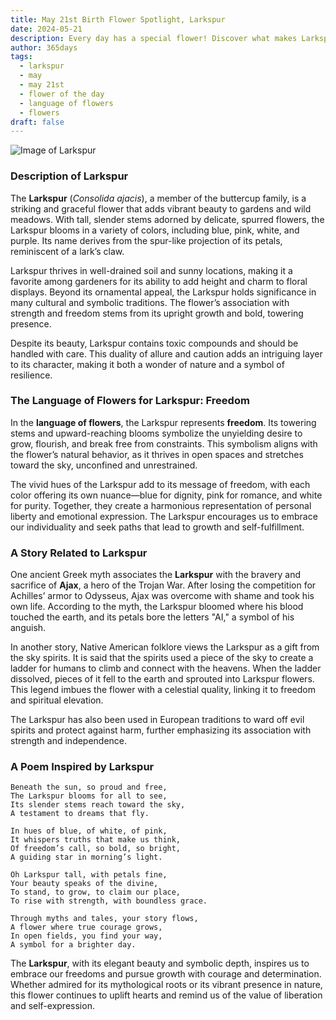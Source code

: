 ```yaml
---
title: May 21st Birth Flower Spotlight, Larkspur
date: 2024-05-21
description: Every day has a special flower! Discover what makes Larkspur unique as today’s birth flower and its symbolic meaning.
author: 365days
tags:
  - larkspur
  - may
  - may 21st
  - flower of the day
  - language of flowers
  - flowers
draft: false
---
```


![Image of Larkspur](https://cdn.pixabay.com/photo/2019/08/28/07/43/nature-4436024_1280.jpg#center)


### Description of Larkspur

The **Larkspur** (_Consolida ajacis_), a member of the buttercup family, is a striking and graceful flower that adds vibrant beauty to gardens and wild meadows. With tall, slender stems adorned by delicate, spurred flowers, the Larkspur blooms in a variety of colors, including blue, pink, white, and purple. Its name derives from the spur-like projection of its petals, reminiscent of a lark’s claw.

Larkspur thrives in well-drained soil and sunny locations, making it a favorite among gardeners for its ability to add height and charm to floral displays. Beyond its ornamental appeal, the Larkspur holds significance in many cultural and symbolic traditions. The flower’s association with strength and freedom stems from its upright growth and bold, towering presence.

Despite its beauty, Larkspur contains toxic compounds and should be handled with care. This duality of allure and caution adds an intriguing layer to its character, making it both a wonder of nature and a symbol of resilience.

### The Language of Flowers for Larkspur: Freedom

In the **language of flowers**, the Larkspur represents **freedom**. Its towering stems and upward-reaching blooms symbolize the unyielding desire to grow, flourish, and break free from constraints. This symbolism aligns with the flower’s natural behavior, as it thrives in open spaces and stretches toward the sky, unconfined and unrestrained.

The vivid hues of the Larkspur add to its message of freedom, with each color offering its own nuance—blue for dignity, pink for romance, and white for purity. Together, they create a harmonious representation of personal liberty and emotional expression. The Larkspur encourages us to embrace our individuality and seek paths that lead to growth and self-fulfillment.

### A Story Related to Larkspur

One ancient Greek myth associates the **Larkspur** with the bravery and sacrifice of **Ajax**, a hero of the Trojan War. After losing the competition for Achilles’ armor to Odysseus, Ajax was overcome with shame and took his own life. According to the myth, the Larkspur bloomed where his blood touched the earth, and its petals bore the letters "AI," a symbol of his anguish.

In another story, Native American folklore views the Larkspur as a gift from the sky spirits. It is said that the spirits used a piece of the sky to create a ladder for humans to climb and connect with the heavens. When the ladder dissolved, pieces of it fell to the earth and sprouted into Larkspur flowers. This legend imbues the flower with a celestial quality, linking it to freedom and spiritual elevation.

The Larkspur has also been used in European traditions to ward off evil spirits and protect against harm, further emphasizing its association with strength and independence.

### A Poem Inspired by Larkspur

```
Beneath the sun, so proud and free,  
The Larkspur blooms for all to see,  
Its slender stems reach toward the sky,  
A testament to dreams that fly.  

In hues of blue, of white, of pink,  
It whispers truths that make us think,  
Of freedom’s call, so bold, so bright,  
A guiding star in morning’s light.  

Oh Larkspur tall, with petals fine,  
Your beauty speaks of the divine,  
To stand, to grow, to claim our place,  
To rise with strength, with boundless grace.  

Through myths and tales, your story flows,  
A flower where true courage grows,  
In open fields, you find your way,  
A symbol for a brighter day.  
```

The **Larkspur**, with its elegant beauty and symbolic depth, inspires us to embrace our freedoms and pursue growth with courage and determination. Whether admired for its mythological roots or its vibrant presence in nature, this flower continues to uplift hearts and remind us of the value of liberation and self-expression.

